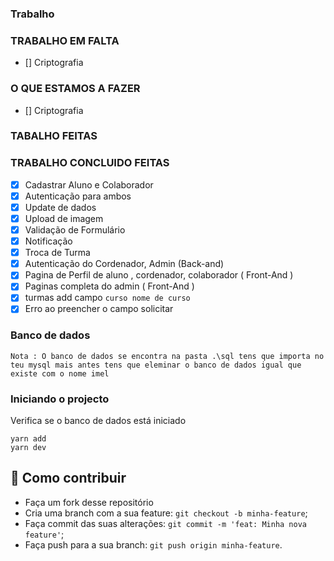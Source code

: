 ### Trabalho

### TRABALHO EM FALTA


- [] Criptografia 
### O QUE ESTAMOS A FAZER

- [] Criptografia 
### TABALHO FEITAS

### TRABALHO CONCLUIDO FEITAS

- [x] Cadastrar Aluno e Colaborador
- [x] Autenticação para ambos
- [x] Update de dados
- [x] Upload de imagem
- [x] Validação de Formulário
- [x] Notificação
- [x] Troca de Turma
- [x] Autenticação do Cordenador, Admin (Back-and)
- [x] Pagina de Perfil de aluno , cordenador, colaborador ( Front-And )
- [x] Paginas completa do admin ( Front-And )
- [x] turmas add campo ``curso nome de curso ``  
- [x] Erro ao preencher o campo solicitar 

### Banco de dados

`Nota : O banco de dados se encontra na pasta .\sql tens que importa no teu mysql mais antes tens que eleminar o banco de dados igual que existe com o nome imel `

### Iniciando o projecto

Verifica se o banco de dados está iniciado

```shell
yarn add
yarn dev
```

## 🤔 Como contribuir

- Faça um fork desse repositório
- Cria uma branch com a sua feature: `git checkout -b minha-feature`;
- Faça commit das suas alterações: `git commit -m 'feat: Minha nova feature'`;
- Faça push para a sua branch: `git push origin minha-feature`.
